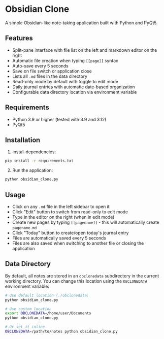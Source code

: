 # Obsidian Clone

A simple Obsidian-like note-taking application built with Python and PyQt5.

## Features

- Split-pane interface with file list on the left and markdown editor on the right
- Automatic file creation when typing `[[page]]` syntax
- Auto-save every 5 seconds
- Save on file switch or application close
- Lists all `.md` files in the data directory
- Read-only mode by default with toggle to edit mode
- Daily journal entries with automatic date-based organization
- Configurable data directory location via environment variable

## Requirements

- Python 3.9 or higher (tested with 3.9 and 3.12)
- PyQt5

## Installation

1. Install dependencies:
```bash
pip install -r requirements.txt
```

2. Run the application:
```bash
python obsidian_clone.py
```

## Usage

- Click on any `.md` file in the left sidebar to open it
- Click "Edit" button to switch from read-only to edit mode
- Type in the editor on the right (when in edit mode)
- Create new pages by typing `[[pagename]]` - this will automatically create `pagename.md`
- Click "Today" button to create/open today's journal entry
- Files are automatically saved every 5 seconds
- Files are also saved when switching to another file or closing the application

## Data Directory

By default, all notes are stored in an `obclonedata` subdirectory in the current working directory. You can change this location using the `OBCLONEDATA` environment variable:

```bash
# Use default location (./obclonedata)
python obsidian_clone.py

# Use custom location
export OBCLONEDATA=/home/user/Documents
python obsidian_clone.py

# Or set it inline
OBCLONEDATA=/path/to/notes python obsidian_clone.py
```